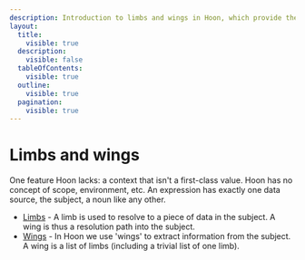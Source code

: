 ```yaml
---
description: Introduction to limbs and wings in Hoon, which provide the primary mechanism for accessing data from the subject without traditional scope or environment concepts.
layout:
  title:
    visible: true
  description:
    visible: false
  tableOfContents:
    visible: true
  outline:
    visible: true
  pagination:
    visible: true
---
```


# Limbs and wings

One feature Hoon lacks: a context that isn't a first-class value. Hoon has no concept of scope, environment, etc. An expression has exactly one data source, the subject, a noun like any other.

- [Limbs](./limb.md) - A limb is used to resolve to a piece of data in the subject. A wing is thus a resolution path into the subject.
- [Wings](./wing.md) - In Hoon we use 'wings' to extract information from the subject. A wing is a list of limbs (including a trivial list of one limb).
